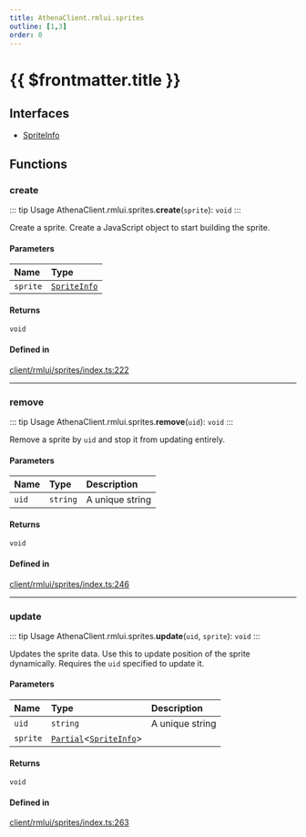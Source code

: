 ```yaml
---
title: AthenaClient.rmlui.sprites
outline: [1,3]
order: 0
---
```


# {{ $frontmatter.title }}


## Interfaces

- [SpriteInfo](../interfaces/client_rmlui_sprites_SpriteInfo.md)

## Functions

### create

::: tip Usage
AthenaClient.rmlui.sprites.**create**(`sprite`): `void`
:::

Create a sprite. Create a JavaScript object to start building the sprite.

#### Parameters

| Name | Type |
| :------ | :------ |
| `sprite` | [`SpriteInfo`](../interfaces/client_rmlui_sprites_SpriteInfo.md) |

#### Returns

`void`

#### Defined in

[client/rmlui/sprites/index.ts:222](https://github.com/Stuyk/altv-athena/blob/4bfd806/src/core/client/rmlui/sprites/index.ts#L222)

___

### remove

::: tip Usage
AthenaClient.rmlui.sprites.**remove**(`uid`): `void`
:::

Remove a sprite by `uid` and stop it from updating entirely.

#### Parameters

| Name | Type | Description |
| :------ | :------ | :------ |
| `uid` | `string` | A unique string |

#### Returns

`void`

#### Defined in

[client/rmlui/sprites/index.ts:246](https://github.com/Stuyk/altv-athena/blob/4bfd806/src/core/client/rmlui/sprites/index.ts#L246)

___

### update

::: tip Usage
AthenaClient.rmlui.sprites.**update**(`uid`, `sprite`): `void`
:::

Updates the sprite data.
Use this to update position of the sprite dynamically.
Requires the `uid` specified to update it.

#### Parameters

| Name | Type | Description |
| :------ | :------ | :------ |
| `uid` | `string` | A unique string |
| `sprite` | [`Partial`](server_controllers_textlabel_Internal.md#Partial)<[`SpriteInfo`](../interfaces/client_rmlui_sprites_SpriteInfo.md)\> |  |

#### Returns

`void`

#### Defined in

[client/rmlui/sprites/index.ts:263](https://github.com/Stuyk/altv-athena/blob/4bfd806/src/core/client/rmlui/sprites/index.ts#L263)
